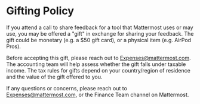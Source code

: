 # Gifting Policy

If you attend a call to share feedback for a tool that Mattermost uses or may use, you may be offered a "gift" in exchange for sharing your feedback. The gift could be monetary (e.g. a $50 gift card), or a physical item (e.g. AirPod Pros).

Before accepting this gift, please reach out to Expenses@mattermost.com. The accounting team will help assess whether the gift falls under taxable income. The tax rules for gifts depend on your country/region of residence and the value of the gift offered to you.

If any questions or concerns, please reach out to Expenses@mattermost.com, or the Finance Team channel on Mattermost.
